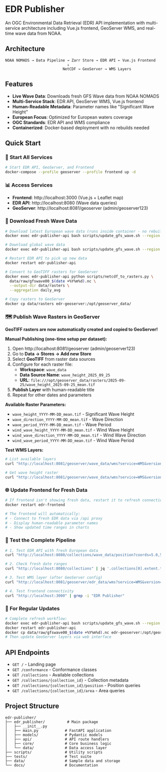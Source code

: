 # EDR Publisher

An OGC Environmental Data Retrieval (EDR) API implementation with multi-service architecture including Vue.js frontend, GeoServer WMS, and real-time wave data from NOAA.

## Architecture

```
NOAA NOMADS → Data Pipeline → Zarr Store → EDR API ← Vue.js Frontend
                            ↓
                          NetCDF → GeoServer → WMS Layers
```

## Features

- **Live Wave Data**: Downloads fresh GFS Wave data from NOAA NOMADS
- **Multi-Service Stack**: EDR API, GeoServer WMS, Vue.js frontend
- **Human-Readable Metadata**: Parameter names like "Significant Wave Height"
- **European Focus**: Optimized for European waters coverage
- **OGC Standards**: EDR API and WMS compliance
- **Containerized**: Docker-based deployment with no rebuilds needed

## Quick Start

### 🚀 **Start All Services**
```bash
# Start EDR API, GeoServer, and Frontend
docker-compose --profile geoserver --profile frontend up -d
```

### 📊 **Access Services**
- **Frontend**: http://localhost:3000 (Vue.js + Leaflet map)
- **EDR API**: http://localhost:8080 (Wave data queries)
- **GeoServer**: http://localhost:8081/geoserver (admin/geoserver123)

### 🌊 **Download Fresh Wave Data**
```bash
# Download latest European wave data (runs inside container - no rebuilds!)
docker exec edr-publisher-api bash scripts/update_gfs_wave.sh --region europe --hours 72

# Download global wave data
docker exec edr-publisher-api bash scripts/update_gfs_wave.sh --region global --hours 120

# Restart EDR API to pick up new data
docker restart edr-publisher-api

# Convert to GeoTIFF rasters for GeoServer
docker exec edr-publisher-api python scripts/netcdf_to_rasters.py \
  data/raw/gfswave00_$(date +%Y%m%d).nc \
  --output-dir data/rasters \
  --aggregation daily_avg

# Copy rasters to GeoServer
docker cp data/rasters edr-geoserver:/opt/geoserver_data/
```

### 🗺️ **Publish Wave Rasters in GeoServer**

**GeoTIFF rasters are now automatically created and copied to GeoServer!** 

**Manual Publishing (one-time setup per dataset):**
1. Open http://localhost:8081/geoserver (admin/geoserver123)
2. Go to **Data → Stores → Add new Store**
3. Select **GeoTIFF** from raster data sources
4. Configure for each raster file:
   - **Workspace**: `wave_data`
   - **Data Source Name**: `wave_height_2025_09_25`
   - **URL**: `file:///opt/geoserver_data/rasters/2025-09-25/wave_height_2025-09-25_mean.tif`
5. **Publish Layer** with human-readable title
6. Repeat for other dates and parameters

**Available Raster Parameters:**
- `wave_height_YYYY-MM-DD_mean.tif` - Significant Wave Height
- `wave_direction_YYYY-MM-DD_mean.tif` - Wave Direction  
- `wave_period_YYYY-MM-DD_mean.tif` - Wave Period
- `wind_wave_height_YYYY-MM-DD_mean.tif` - Wind Wave Height
- `wind_wave_direction_YYYY-MM-DD_mean.tif` - Wind Wave Direction
- `wind_wave_period_YYYY-MM-DD_mean.tif` - Wind Wave Period

**Test WMS Layers:**
```bash
# List available layers
curl "http://localhost:8081/geoserver/wave_data/wms?service=WMS&version=1.1.0&request=GetCapabilities" | grep -i "wave_height"

# Get wave height raster
curl "http://localhost:8081/geoserver/wave_data/wms?service=WMS&version=1.1.0&request=GetMap&layers=wave_data:wave_height_2025-09-25_mean&styles=&bbox=0,40,40,70&width=512&height=512&srs=EPSG:4326&format=image/png" -o wave_height.png
```

### 🌐 **Update Frontend for Fresh Data**
```bash
# If frontend isn't showing fresh data, restart it to refresh connections
docker restart edr-frontend

# The frontend will automatically:
# - Connect to fresh EDR data via /api proxy
# - Display human-readable parameter names
# - Show updated time ranges in charts
```

### 🧪 **Test the Complete Pipeline**
```bash
# 1. Test EDR API with fresh European data
curl "http://localhost:8080/collections/wave_data/position?coords=5.0,52.0&f=GeoJSON"

# 2. Check fresh date ranges
curl "http://localhost:8080/collections" | jq '.collections[0].extent.temporal'

# 3. Test WMS layer (after GeoServer config)
curl "http://localhost:8081/geoserver/edr_data/wms?service=WMS&version=1.1.0&request=GetCapabilities"

# 4. Test frontend connectivity
curl "http://localhost:3000" | grep -i "EDR Publisher"
```

### 🔄 **For Regular Updates**
```bash
# Complete refresh workflow:
docker exec edr-publisher-api bash scripts/update_gfs_wave.sh --region europe --hours 72
docker restart edr-publisher-api
docker cp data/raw/gfswave00_$(date +%Y%m%d).nc edr-geoserver:/opt/geoserver/data_dir/
# Then update GeoServer layers via web interface
```

## API Endpoints

- `GET /` - Landing page
- `GET /conformance` - Conformance classes
- `GET /collections` - Available collections
- `GET /collections/{collection_id}` - Collection metadata
- `GET /collections/{collection_id}/position` - Position queries
- `GET /collections/{collection_id}/area` - Area queries

## Project Structure

```
edr-publisher/
├── edr_publisher/          # Main package
│   ├── __init__.py
│   ├── main.py            # FastAPI application
│   ├── models/            # Pydantic models
│   ├── api/               # API route handlers
│   ├── core/              # Core business logic
│   └── data/              # Data access layer
├── scripts/               # Utility scripts
├── tests/                 # Test suite
├── data/                  # Sample data and storage
└── docs/                  # Documentation
```

